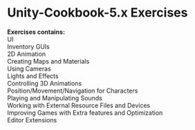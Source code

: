# Unity-Cookbook-5.x Exercises
<b>Exercises contains: </b> </br>
UI</br>
Inventory GUIs </br>
2D Animation</br>
Creating Maps and Materials</br>
Using Cameras</br>
Lights and Effects </br>
Controlling 3D Animations</br>
Position/Movement/Navigation for Characters</br>
Playing and Manipulating Sounds</br>
Working with External Resource Files and Devices</br>
Improving Games with Extra features and Optimization</br>
Editor Extensions</br>
